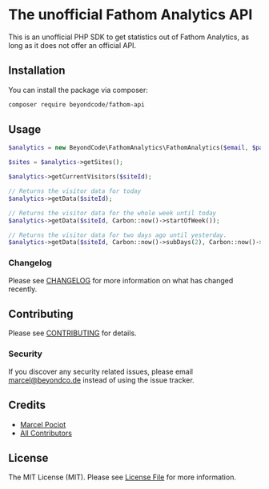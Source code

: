 # The unofficial Fathom Analytics API

This is an unofficial PHP SDK to get statistics out of Fathom Analytics, as long as it does not offer an official API.

## Installation

You can install the package via composer:

```bash
composer require beyondcode/fathom-api
```

## Usage

```php
$analytics = new BeyondCode\FathomAnalytics\FathomAnalytics($email, $password);

$sites = $analytics->getSites();

$analytics->getCurrentVisitors($siteId);

// Returns the visitor data for today
$analytics->getData($siteId);

// Returns the visitor data for the whole week until today
$analytics->getData($siteId, Carbon::now()->startOfWeek());

// Returns the visitor data for two days ago until yesterday.
$analytics->getData($siteId, Carbon::now()->subDays(2), Carbon::now()->subDays(1));
```

### Changelog

Please see [CHANGELOG](CHANGELOG.md) for more information on what has changed recently.

## Contributing

Please see [CONTRIBUTING](CONTRIBUTING.md) for details.

### Security

If you discover any security related issues, please email marcel@beyondco.de instead of using the issue tracker.

## Credits

- [Marcel Pociot](https://github.com/mpociot)
- [All Contributors](../../contributors)

## License

The MIT License (MIT). Please see [License File](LICENSE.md) for more information.
